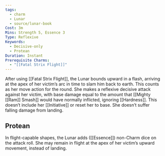 ```yaml
---
tags:
  - charm
  - Lunar
  - source/lunar-book
Cost: 3m
Mins: Strength 5, Essence 3
Type: Reflexive
Keywords:
  - Decisive-only
  - Protean
Duration: Instant
Prerequisite Charms:
  - "[[Fatal Strix Flight]]"
---
```

After using [[Fatal Strix Flight]], the Lunar bounds upward in a flash, arriving at the apex of her victim’s arc in time to slam him back to earth. This counts as her move action for the round. She makes a reflexive decisive attack against her victim, with base damage equal to the amount that [[Mighty [[Ram]] Smash]] would have normally inflicted, ignoring [[Hardness]]. This doesn’t include her [[Initiative]] or reset her to base. She doesn’t suffer falling damage from landing. 
## Protean 

In flight-capable shapes, the Lunar adds ([[Essence]]) non-Charm dice on the attack roll. She may remain in flight at the apex of her victim’s upward movement, instead of landing.
